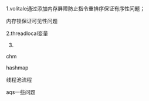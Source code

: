 1.volitale通过添加内存屏障防止指令重排序保证有序性问题；

内存锁保证可见性问题

2.threadlocal变量

3.





chm

hashmap

线程池流程

aqs一些问题

